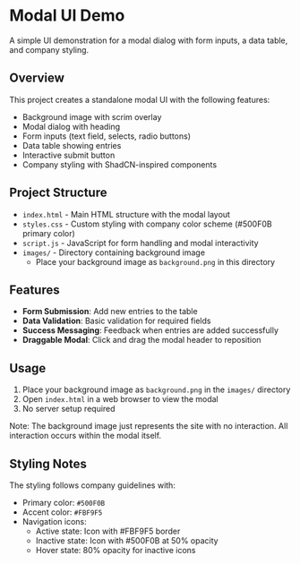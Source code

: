 # Modal UI Demo

A simple UI demonstration for a modal dialog with form inputs, a data table, and company styling.

## Overview

This project creates a standalone modal UI with the following features:

- Background image with scrim overlay
- Modal dialog with heading
- Form inputs (text field, selects, radio buttons)
- Data table showing entries
- Interactive submit button
- Company styling with ShadCN-inspired components

## Project Structure

- `index.html` - Main HTML structure with the modal layout
- `styles.css` - Custom styling with company color scheme (#500F0B primary color)
- `script.js` - JavaScript for form handling and modal interactivity
- `images/` - Directory containing background image
  - Place your background image as `background.png` in this directory

## Features

- **Form Submission**: Add new entries to the table
- **Data Validation**: Basic validation for required fields
- **Success Messaging**: Feedback when entries are added successfully
- **Draggable Modal**: Click and drag the modal header to reposition

## Usage

1. Place your background image as `background.png` in the `images/` directory
2. Open `index.html` in a web browser to view the modal
3. No server setup required

Note: The background image just represents the site with no interaction. All interaction occurs within the modal itself.

## Styling Notes

The styling follows company guidelines with:
- Primary color: `#500F0B`
- Accent color: `#FBF9F5`
- Navigation icons:
  - Active state: Icon with #FBF9F5 border
  - Inactive state: Icon with #500F0B at 50% opacity
  - Hover state: 80% opacity for inactive icons
